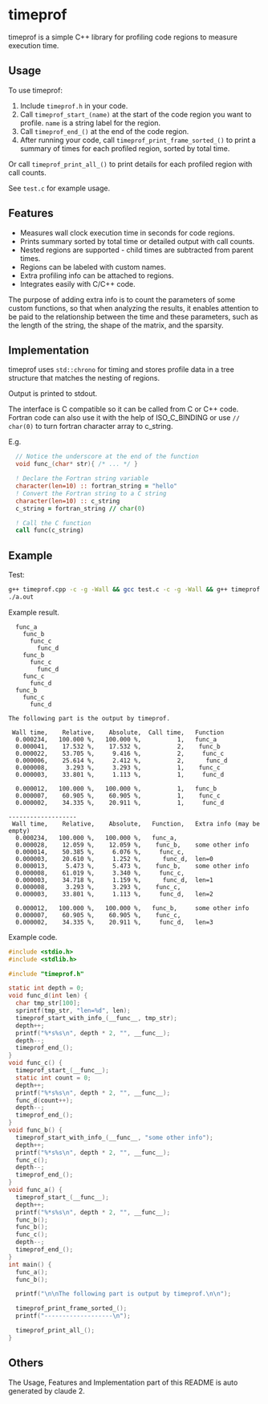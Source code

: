 # timeprof

timeprof is a simple C++ library for profiling code regions to measure execution time.

## Usage

To use timeprof:

1. Include `timeprof.h` in your code.
2. Call `timeprof_start_(name)` at the start of the code region you want to profile. `name` is a string label for the region.
3. Call `timeprof_end_()` at the end of the code region.
4. After running your code, call `timeprof_print_frame_sorted_()` to print a summary of times for each profiled region, sorted by total time.

Or call `timeprof_print_all_()` to print details for each profiled region with call counts.

See `test.c` for example usage.

## Features

- Measures wall clock execution time in seconds for code regions.
- Prints summary sorted by total time or detailed output with call counts.
- Nested regions are supported - child times are subtracted from parent times.
- Regions can be labeled with custom names.
- Extra profiling info can be attached to regions.
- Integrates easily with C/C++ code.

The purpose of adding extra info is to count the parameters of some custom functions, so that when analyzing the results, it enables attention to be paid to the relationship between the time and these parameters, such as the length of the string, the shape of the matrix, and the sparsity.

## Implementation

timeprof uses `std::chrono` for timing and stores profile data in a tree structure that matches the nesting of regions.

Output is printed to stdout.

The interface is C compatible so it can be called from C or C++ code. Fortran code can also use it with the help of ISO_C_BINDING or use `// char(0)` to turn fortran character array to c_string.

E.g.

```c
  // Notice the underscore at the end of the function
  void func_(char* str){ /* ... */ }
```

```fortran
  ! Declare the Fortran string variable
  character(len=10) :: fortran_string = "hello"
  ! Convert the Fortran string to a C string
  character(len=10) :: c_string
  c_string = fortran_string // char(0)

  ! Call the C function
  call func(c_string)
```

## Example

Test:

```bash
g++ timeprof.cpp -c -g -Wall && gcc test.c -c -g -Wall && g++ timeprof.o test.o
./a.out
```

Example result.

```
  func_a
    func_b
      func_c
        func_d
    func_b
      func_c
        func_d
    func_c
      func_d
  func_b
    func_c
      func_d

The following part is the output by timeprof.

 Wall time,    Relative,    Absolute,  Call time,   Function
  0.000234,   100.000 %,   100.000 %,          1,   func_a
  0.000041,    17.532 %,    17.532 %,          2,    func_b
  0.000022,    53.705 %,     9.416 %,          2,     func_c
  0.000006,    25.614 %,     2.412 %,          2,      func_d
  0.000008,     3.293 %,     3.293 %,          1,    func_c
  0.000003,    33.801 %,     1.113 %,          1,     func_d

  0.000012,   100.000 %,   100.000 %,          1,   func_b
  0.000007,    60.905 %,    60.905 %,          1,    func_c
  0.000002,    34.335 %,    20.911 %,          1,     func_d

-------------------
 Wall time,    Relative,    Absolute,   Function,   Extra info (may be empty)
  0.000234,   100.000 %,   100.000 %,   func_a,     
  0.000028,    12.059 %,    12.059 %,    func_b,    some other info
  0.000014,    50.385 %,     6.076 %,     func_c,   
  0.000003,    20.610 %,     1.252 %,      func_d,  len=0
  0.000013,     5.473 %,     5.473 %,    func_b,    some other info
  0.000008,    61.019 %,     3.340 %,     func_c,   
  0.000003,    34.718 %,     1.159 %,      func_d,  len=1
  0.000008,     3.293 %,     3.293 %,    func_c,    
  0.000003,    33.801 %,     1.113 %,     func_d,   len=2

  0.000012,   100.000 %,   100.000 %,   func_b,     some other info
  0.000007,    60.905 %,    60.905 %,    func_c,    
  0.000002,    34.335 %,    20.911 %,     func_d,   len=3
```

Example code.

```c
#include <stdio.h>
#include <stdlib.h>

#include "timeprof.h"

static int depth = 0;
void func_d(int len) {
  char tmp_str[100];
  sprintf(tmp_str, "len=%d", len);
  timeprof_start_with_info_(__func__, tmp_str);
  depth++;
  printf("%*s%s\n", depth * 2, "", __func__);
  depth--;
  timeprof_end_();
}
void func_c() {
  timeprof_start_(__func__);
  static int count = 0;
  depth++;
  printf("%*s%s\n", depth * 2, "", __func__);
  func_d(count++);
  depth--;
  timeprof_end_();
}
void func_b() {
  timeprof_start_with_info_(__func__, "some other info");
  depth++;
  printf("%*s%s\n", depth * 2, "", __func__);
  func_c();
  depth--;
  timeprof_end_();
}
void func_a() {
  timeprof_start_(__func__);
  depth++;
  printf("%*s%s\n", depth * 2, "", __func__);
  func_b();
  func_b();
  func_c();
  depth--;
  timeprof_end_();
}
int main() {
  func_a();
  func_b();

  printf("\n\nThe following part is output by timeprof.\n\n");

  timeprof_print_frame_sorted_();
  printf("-------------------\n");

  timeprof_print_all_();
}
```

## Others

The Usage, Features and Implementation part of this README is auto generated by claude 2.